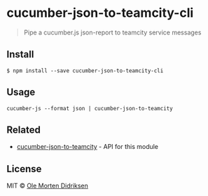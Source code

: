 # cucumber-json-to-teamcity-cli

> Pipe a cucumber.js json-report to teamcity service messages

## Install

```
$ npm install --save cucumber-json-to-teamcity-cli
```


## Usage

```
cucumber-js --format json | cucumber-json-to-teamcity
```


## Related

- [cucumber-json-to-teamcity](https://github.com/oledid/cucumber-json-to-teamcity) - API for this module


## License

MIT © [Ole Morten Didriksen](https://github.com/oledid)

